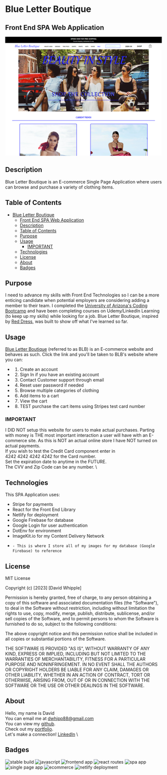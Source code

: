 # Blue Letter Boutique

## Front End SPA Web Application

![app-screenshot](./src/assets/app-screenshot/Blue-Letter-Boutique.png)

## Description

Blue Letter Boutique is an E-commerce Single Page Application where users can browse and purchase a variety of clothing items.

## Table of Contents

-   [Blue Letter Boutique](#blue-letter-boutique)
    -   [Front End SPA Web Application](#front-end-spa-web-application)
    -   [Description](#description)
    -   [Table of Contents](#table-of-contents)
    -   [Purpose](#purpose)
    -   [Usage](#usage)
        -   [IMPORTANT](#important)
    -   [Technologies](#technologies)
    -   [License](#license)
    -   [About](#about)
    -   [Badges](#badges)

## Purpose

I need to advance my skills with Front End Technologies so I can be a more enticing candidate when potential employers are considering adding a member to their team. I completed the [University of Arizona's Coding Bootcamp](./src/assets/app-screenshot/Full-Stack-Web-Development-University-of-Arizona-Badging.png) and have been completing courses on Udemy/LinkedIn Learning (to keep up my skills) while looking for a job. Blue Letter Boutique, inspired by [Red Dress](https://www.reddress.com/), was built to show off what I've learned so far.

## Usage

[Blue Letter Boutique](https://glittering-brigadeiros-85868e.netlify.app/) (referred to as BLB) is an E-commerce website and behaves as such. Click the link and you'll be taken to BLB's website where you can:

-   1. Create an account
-   2. Sign In if you have an existing account
-   3. Contact Customer support through email
-   4. Reset user password if needed
-   5. Browse multiple categories of clothing
-   6. Add items to a cart
-   7. View the cart
-   8. TEST purchase the cart items using Stripes test card number

### IMPORTANT

I DID NOT setup this website for users to make actual purchases. Parting with money is THE most important interaction a user will have with an E-commerce site. As this is NOT an actual online store I have NOT turned on actual payments. \
If you wish to test the Credit Card component enter in \
4242 4242 4242 4242 for the Card number. \
Set the expiration date to anytime in the FUTURE. \
The CVV and Zip Code can be any number. \

## Technologies

This SPA Application uses:

-   Stripe for payments
-   React for the Front End Library
-   Netlify for deployment
-   Google Firebase for database
-   Google Login for user authentication
-   DotEnv for environment
-   ImageKit.io for my Content Delivery Network
-     - This is where I store all of my images for my database (Google Firebase) to reference

## License

MIT License

Copyright (c) [2023] [David Whipple]

Permission is hereby granted, free of charge, to any person obtaining a copy of this software and associated documentation files (the "Software"), to deal in the Software without restriction, including without limitation the rights to use, copy, modify, merge, publish, distribute, sublicense, and/or sell copies of the Software, and to permit persons to whom the Software is furnished to do so, subject to the following conditions:

The above copyright notice and this permission notice shall be included in all copies or substantial portions of the Software.

THE SOFTWARE IS PROVIDED "AS IS", WITHOUT WARRANTY OF ANY KIND, EXPRESS OR IMPLIED, INCLUDING BUT NOT LIMITED TO THE WARRANTIES OF MERCHANTABILITY, FITNESS FOR A PARTICULAR PURPOSE AND NONINFRINGEMENT. IN NO EVENT SHALL THE AUTHORS OR COPYRIGHT HOLDERS BE LIABLE FOR ANY CLAIM, DAMAGES OR OTHER LIABILITY, WHETHER IN AN ACTION OF CONTRACT, TORT OR OTHERWISE, ARISING FROM, OUT OF OR IN CONNECTION WITH THE SOFTWARE OR THE USE OR OTHER DEALINGS IN THE SOFTWARE.

## About

Hello, my name is David \
You can email me at dwhipp88@gmail.com \
You can view my [github](https://github.com/D-Whipp). \
Check out my [portfolio](http://mighty-brook-32674.herokuapp.com/). \
Let's make a connection! [LinkedIn](https://www.linkedin.com/in/david-w-079841213/) \

## Badges

![stable build](https://img.shields.io/badge/build-stable-darkblue)
![javascript](https://img.shields.io/badge/language-javascript-darkblue)
![frontend app](https://img.shields.io/badge/frontend-application-darkblue)
![react routes](https://img.shields.io/badge/react-routes-darkblue)
![spa app](https://img.shields.io/badge/spa-app-darkblue)
![single page app](https://img.shields.io/badge/app-SinglePage-darkblue)
![ecommerce](https://img.shields.io/badge/website-ecommerce-darkblue)
![netlify deployment](https://img.shields.io/badge/netlify-deployment-darkblue)
